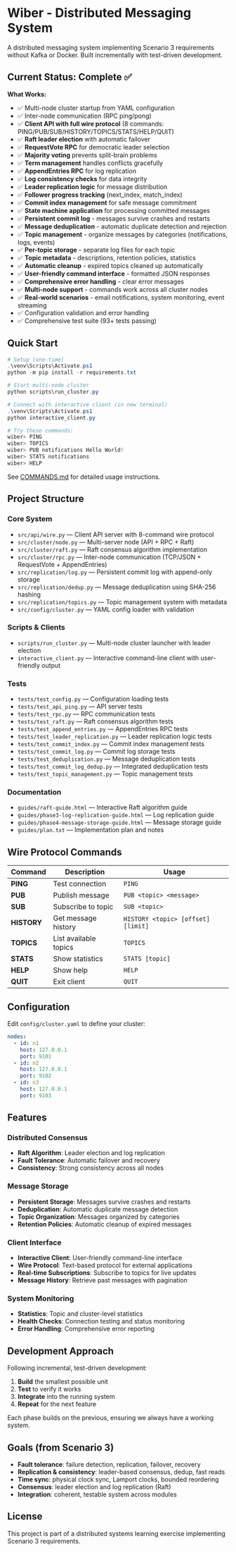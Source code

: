 # Wiber - Distributed Messaging System

A distributed messaging system implementing Scenario 3 requirements without Kafka or Docker. Built incrementally with test-driven development.

## Current Status: Complete ✅

**What Works:**
- ✅ Multi-node cluster startup from YAML configuration
- ✅ Inter-node communication (RPC ping/pong)
- ✅ **Client API with full wire protocol** (8 commands: PING/PUB/SUB/HISTORY/TOPICS/STATS/HELP/QUIT)
- ✅ **Raft leader election** with automatic failover
- ✅ **RequestVote RPC** for democratic leader selection
- ✅ **Majority voting** prevents split-brain problems
- ✅ **Term management** handles conflicts gracefully
- ✅ **AppendEntries RPC** for log replication
- ✅ **Log consistency checks** for data integrity
- ✅ **Leader replication logic** for message distribution
- ✅ **Follower progress tracking** (next_index, match_index)
- ✅ **Commit index management** for safe message commitment
- ✅ **State machine application** for processing committed messages
- ✅ **Persistent commit log** - messages survive crashes and restarts
- ✅ **Message deduplication** - automatic duplicate detection and rejection
- ✅ **Topic management** - organize messages by categories (notifications, logs, events)
- ✅ **Per-topic storage** - separate log files for each topic
- ✅ **Topic metadata** - descriptions, retention policies, statistics
- ✅ **Automatic cleanup** - expired topics cleaned up automatically
- ✅ **User-friendly command interface** - formatted JSON responses
- ✅ **Comprehensive error handling** - clear error messages
- ✅ **Multi-node support** - commands work across all cluster nodes
- ✅ **Real-world scenarios** - email notifications, system monitoring, event streaming
- ✅ Configuration validation and error handling
- ✅ Comprehensive test suite (93+ tests passing)

## Quick Start

```powershell
# Setup (one-time)
.\venv\Scripts\Activate.ps1
python -m pip install -r requirements.txt

# Start multi-node cluster
python scripts\run_cluster.py

# Connect with interactive client (in new terminal)
.\venv\Scripts\Activate.ps1
python interactive_client.py

# Try these commands:
wiber> PING
wiber> TOPICS
wiber> PUB notifications Hello World!
wiber> STATS notifications
wiber> HELP
```

See [COMMANDS.md](COMMANDS.md) for detailed usage instructions.

## Project Structure

### Core System
- `src/api/wire.py` — Client API server with 8-command wire protocol
- `src/cluster/node.py` — Multi-server node (API + RPC + Raft)
- `src/cluster/raft.py` — Raft consensus algorithm implementation
- `src/cluster/rpc.py` — Inter-node communication (TCP/JSON + RequestVote + AppendEntries)
- `src/replication/log.py` — Persistent commit log with append-only storage
- `src/replication/dedup.py` — Message deduplication using SHA-256 hashing
- `src/replication/topics.py` — Topic management system with metadata
- `src/config/cluster.py` — YAML config loader with validation

### Scripts & Clients
- `scripts/run_cluster.py` — Multi-node cluster launcher with leader election
- `interactive_client.py` — Interactive command-line client with user-friendly output

### Tests
- `tests/test_config.py` — Configuration loading tests
- `tests/test_api_ping.py` — API server tests
- `tests/test_rpc.py` — RPC communication tests
- `tests/test_raft.py` — Raft consensus algorithm tests
- `tests/test_append_entries.py` — AppendEntries RPC tests
- `tests/test_leader_replication.py` — Leader replication logic tests
- `tests/test_commit_index.py` — Commit index management tests
- `tests/test_commit_log.py` — Commit log storage tests
- `tests/test_deduplication.py` — Message deduplication tests
- `tests/test_commit_log_dedup.py` — Integrated deduplication tests
- `tests/test_topic_management.py` — Topic management tests

### Documentation
- `guides/raft-guide.html` — Interactive Raft algorithm guide
- `guides/phase3-log-replication-guide.html` — Log replication guide
- `guides/phase4-message-storage-guide.html` — Message storage guide
- `guides/plan.txt` — Implementation plan and notes

## Wire Protocol Commands

| Command | Description | Usage |
|---------|-------------|-------|
| **PING** | Test connection | `PING` |
| **PUB** | Publish message | `PUB <topic> <message>` |
| **SUB** | Subscribe to topic | `SUB <topic>` |
| **HISTORY** | Get message history | `HISTORY <topic> [offset] [limit]` |
| **TOPICS** | List available topics | `TOPICS` |
| **STATS** | Show statistics | `STATS [topic]` |
| **HELP** | Show help | `HELP` |
| **QUIT** | Exit client | `QUIT` |

## Configuration

Edit `config/cluster.yaml` to define your cluster:
```yaml
nodes:
  - id: n1
    host: 127.0.0.1
    port: 9101
  - id: n2
    host: 127.0.0.1
    port: 9102
  - id: n3
    host: 127.0.0.1
    port: 9103
```

## Features

### Distributed Consensus
- **Raft Algorithm**: Leader election and log replication
- **Fault Tolerance**: Automatic failover and recovery
- **Consistency**: Strong consistency across all nodes

### Message Storage
- **Persistent Storage**: Messages survive crashes and restarts
- **Deduplication**: Automatic duplicate message detection
- **Topic Organization**: Messages organized by categories
- **Retention Policies**: Automatic cleanup of expired messages

### Client Interface
- **Interactive Client**: User-friendly command-line interface
- **Wire Protocol**: Text-based protocol for external applications
- **Real-time Subscriptions**: Subscribe to topics for live updates
- **Message History**: Retrieve past messages with pagination

### System Monitoring
- **Statistics**: Topic and cluster-level statistics
- **Health Checks**: Connection testing and status monitoring
- **Error Handling**: Comprehensive error reporting

## Development Approach

Following incremental, test-driven development:
1. **Build** the smallest possible unit
2. **Test** to verify it works
3. **Integrate** into the running system
4. **Repeat** for the next feature

Each phase builds on the previous, ensuring we always have a working system.

## Goals (from Scenario 3)
- **Fault tolerance**: failure detection, replication, failover, recovery
- **Replication & consistency**: leader-based consensus, dedup, fast reads
- **Time sync**: physical clock sync, Lamport clocks, bounded reordering
- **Consensus**: leader election and log replication (Raft)
- **Integration**: coherent, testable system across modules

## License

This project is part of a distributed systems learning exercise implementing Scenario 3 requirements.